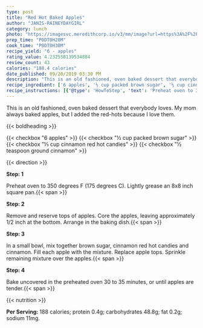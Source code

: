 ```yaml
---
type: post
title: "Red Hot Baked Apples"
author: "JANIS-RAINEYDAYGIRL"
category: lunch
photo: "https://imagesvc.meredithcorp.io/v3/mm/image?url=https%3A%2F%2Fimages.media-allrecipes.com%2Fuserphotos%2F1497793.jpg"
prep_time: "P0DT0H20M"
cook_time: "P0DT0H30M"
recipe_yield: "6 - apples"
rating_value: 4.232558139534884
review_count: 43
calories: "188.4 calories"
date_published: 09/20/2019 03:30 PM
description: "This is an old fashioned, oven baked dessert that everybody loves.  My mom always baked apples, but I added the red-hots because I love them."
recipe_ingredient: ['6 apples', '½ cup packed brown sugar', '⅓ cup cinnamon red hot candies', '½ teaspoon ground cinnamon']
recipe_instructions: [{'@type': 'HowToStep', 'text': 'Preheat oven to 350 degrees F (175 degrees C). Lightly grease an 8x8 inch square pan.\n'}, {'@type': 'HowToStep', 'text': 'Remove and reserve tops of apples. Core the apples, leaving approximately 1/2 inch at the bottom. Arrange in the baking dish.\n'}, {'@type': 'HowToStep', 'text': 'In a small bowl, mix together brown sugar, cinnamon red hot candies and cinnamon. Fill each apple with the mixture. Replace apple tops. Sprinkle remaining mixture over the apples.\n'}, {'@type': 'HowToStep', 'text': 'Bake uncovered in the preheated oven 30 to 35 minutes, or until apples are tender.\n'}]
---
```


This is an old fashioned, oven baked dessert that everybody loves.  My mom always baked apples, but I added the red-hots because I love them. 

{{< boldheading >}}

{{< checkbox "6  apples" >}}
{{< checkbox "½ cup packed brown sugar" >}}
{{< checkbox "⅓ cup cinnamon red hot candies" >}}
{{< checkbox "½ teaspoon ground cinnamon" >}}


{{< direction >}}

**Step: 1**

Preheat oven to 350 degrees F (175 degrees C). Lightly grease an 8x8 inch square pan.{{< span >}}

**Step: 2**

Remove and reserve tops of apples. Core the apples, leaving approximately 1/2 inch at the bottom. Arrange in the baking dish.{{< span >}}

**Step: 3**

In a small bowl, mix together brown sugar, cinnamon red hot candies and cinnamon. Fill each apple with the mixture. Replace apple tops. Sprinkle remaining mixture over the apples.{{< span >}}

**Step: 4**

Bake uncovered in the preheated oven 30 to 35 minutes, or until apples are tender.{{< span >}}

{{< nutrition >}}

**Per Serving:** 188 calories; protein 0.4g; carbohydrates 48.8g; fat 0.2g; sodium 11mg.